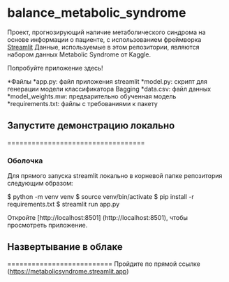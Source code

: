 # balance_metabolic_syndrome
Проект, прогнозирующий наличие метаболического синдрома на основе информации о пациенте, с использованием фреймворка [Streamlit](https://streamlit.io)
Данные, используемые в этом репозитории, являются набором данных Metabolic Syndrome от Kaggle.

Попробуйте приложение здесь!

*Файлы
  *app.py: файл приложения streamlit
  *model.py: скрипт для генерации модели классификатора Bagging
  *data.csv: файл данных 
  *model_weights.mw: предварительно обученная модель
  *requirements.txt: файлы с требованиями к пакету

## Запустите демонстрацию локально
==================================
### Оболочка
Для прямого запуска streamlit локально в корневой папке репозитория следующим образом:

$ python -m venv venv
$ source venv/bin/activate
$ pip install -r requirements.txt
$ streamlit run app.py

Откройте [http://localhost:8501] (http://localhost:8501), чтобы просмотреть приложение.

## Hазвертывание в облаке
==========================
Пройдите по прямой ссылке (https://metabolicsyndrome.streamlit.app)
